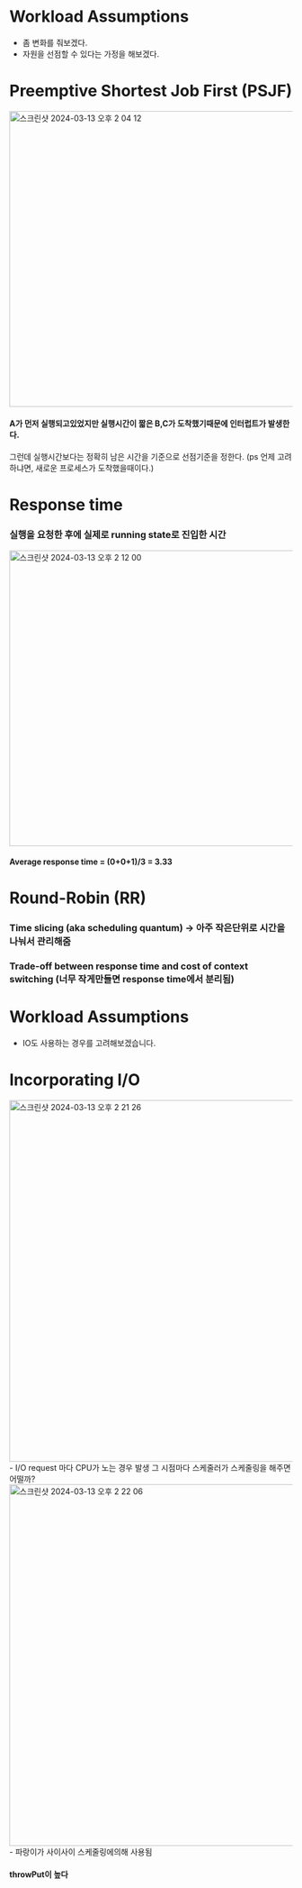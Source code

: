 # Workload Assumptions
- 좀 변화를 줘보겠다.
- 자원을 선점할 수 있다는 가정을 해보겠다.

# Preemptive Shortest Job First (PSJF)
<img width="525" alt="스크린샷 2024-03-13 오후 2 04 12" src="https://github.com/Mouon/OS/assets/137624597/0b1e112d-7f07-4575-b776-541366a58ba4">

#### A가 먼저 실행되고있었지만 실행시간이 짧은 B,C가 도착했기때문에 인터럽트가 발생한다.
그런데 실행시간보다는 정확히 남은 시간을 기준으로 선점기준을 정한다. (ps 언제 고려하냐면, 새로운 프로세스가 도착했을때이다.)

# Response time 
### 실행을 요청한 후에 실제로 running state로 진입한 시간
<img width="525" alt="스크린샷 2024-03-13 오후 2 12 00" src="https://github.com/Mouon/OS/assets/137624597/1ad223a2-d550-4010-a9e5-035267089ad3">

#### Average response time = (0+0+1)/3 = 3.33

# Round-Robin (RR)
### Time slicing (aka scheduling quantum) -> 아주 작은단위로 시간을 나눠서 관리해줌
### Trade-off between response time and cost of context switching (너무 작게만들면 response time에서 분리됨)

# Workload Assumptions
- IO도 사용하는 경우를 고려해보겠습니다.   
    
# Incorporating I/O
<img width="642" alt="스크린샷 2024-03-13 오후 2 21 26" src="https://github.com/Mouon/OS/assets/137624597/39a4934f-07b3-400e-ac5e-9b646d02e427">
- I/O request 마다 CPU가 노는 경우 발생
그 시점마다 스케줄러가 스케줄링을 해주면 어떨까?
<img width="642" alt="스크린샷 2024-03-13 오후 2 22 06" src="https://github.com/Mouon/OS/assets/137624597/942f55bc-6867-4a1d-8726-c1d179684a33">
- 파랑이가 사이사이 스케줄링에의해 사용됨

#### throwPut이 높다
